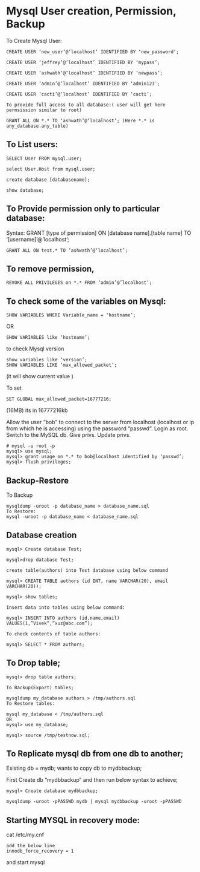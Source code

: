
# Mysql User creation, Permission, Backup
To Create Mysql User:
```shell
CREATE USER ‘new_user’@’localhost’ IDENTIFIED BY ‘new_password’;

CREATE USER ‘jeffrey’@’localhost’ IDENTIFIED BY ‘mypass’;

CREATE USER ‘ashwath’@‘localhost’ IDENTIFIED BY ‘newpass’;

CREATE USER ‘admin’@’localhost’ IDENTIFIED BY ‘admin123′;

CREATE USER ‘cacti’@‘localhost’ IDENTIFIED BY ‘cacti’;

To provide full access to all database:( user will get here permsission similar to root)

GRANT ALL ON *.* TO ‘ashwath’@‘localhost’; (Here *.* is any_database.any_table)
```
 

## To List users:
```shell
SELECT User FROM mysql.user;

select User,Host from mysql.user;

create database [databasename];

show database;
```

## To Provide permission only to particular database:

Syntax: GRANT [type of permission] ON [database name].[table name] TO ‘[username]’@’localhost’;
```shell
GRANT ALL ON test.* TO ‘ashwath’@‘localhost’;
```
 

## To remove permission,

```shell
REVOKE ALL PRIVILEGES on *.* FROM ‘admin’@’localhost’;
```

 

## To check some of the variables on Mysql:

`SHOW VARIABLES WHERE Variable_name = ‘hostname’;`

OR

`SHOW VARIABLES like ‘hostname’;`

to check Mysql version

```shell
show variables like ‘version’;
SHOW VARIABLES LIKE ‘max_allowed_packet’;
```
 (it will show current value )

To set
```shell
SET GLOBAL max_allowed_packet=16777216;
```
(16MB) its in 16777216kb
 

Allow the user “bob” to connect to the server from localhost (localhost or ip from which he is accessing) using the password “passwd”. Login as root. Switch to the MySQL db. Give privs. Update privs.
```shell
# mysql -u root -p
mysql> use mysql;
mysql> grant usage on *.* to bob@localhost identified by ‘passwd’;
mysql> flush privileges;
```
## Backup-Restore

To Backup
```shell
mysqldump -uroot -p database_name > database_name.sql
To Restore:
mysql -uroot -p database_name < database_name.sql
```

## Database creation
```shell
mysql> Create database Test;

mysql>drop database Test;

create table(authors) into Test database using below command

mysql> CREATE TABLE authors (id INT, name VARCHAR(20), email VARCHAR(20));

mysql> show tables;

Insert data into tables using below command:

mysql> INSERT INTO authors (id,name,email) VALUES(1,”Vivek”,”xuz@abc.com”);

To check contents of table authors:

mysql> SELECT * FROM authors;
```


## To Drop table;


```shell
mysql> drop table authors;

To Backup(Export) tables;

mysqldump my_database authors > /tmp/authors.sql
To Restore tables:

mysql my_database < /tmp/authors.sql
OR
mysql> use my_database;

mysql> source /tmp/testnow.sql;
```


## To Replicate mysql db from one db to another;

Existing db = mydb; wants to copy db to mydbbackup;

First Create db “mydbbackup” and then run below syntax  to achieve;
```shell
mysql> Create database mydbbackup;

mysqldump -uroot -pPASSWD mydb | mysql mydbbackup -uroot -pPASSWD
```

## Starting MYSQL in recovery mode:

cat /etc/my.cnf
```shell
add the below line
innodb_force_recovery = 1
```

and start mysql

